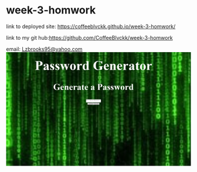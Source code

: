 # week-3-homwork
link to deployed site: https://coffeeblvckk.github.io/week-3-homwork/

link to my git hub:https://github.com/CoffeeBlvckk/week-3-homwork

email: Lzbrooks95@yahoo.com
![screenshot of deployed app](./assets/Screenshot%202024-01-17%20194135.png)